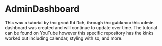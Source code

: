# AdminDashboard
This was a tutorial by the great Ed Roh, through the guidance this admin dashboard was created and will continue to update over time. The tutorial can be found on YouTube however this specific repository has the kinks worked out including calendar, styling with sx, and more.
